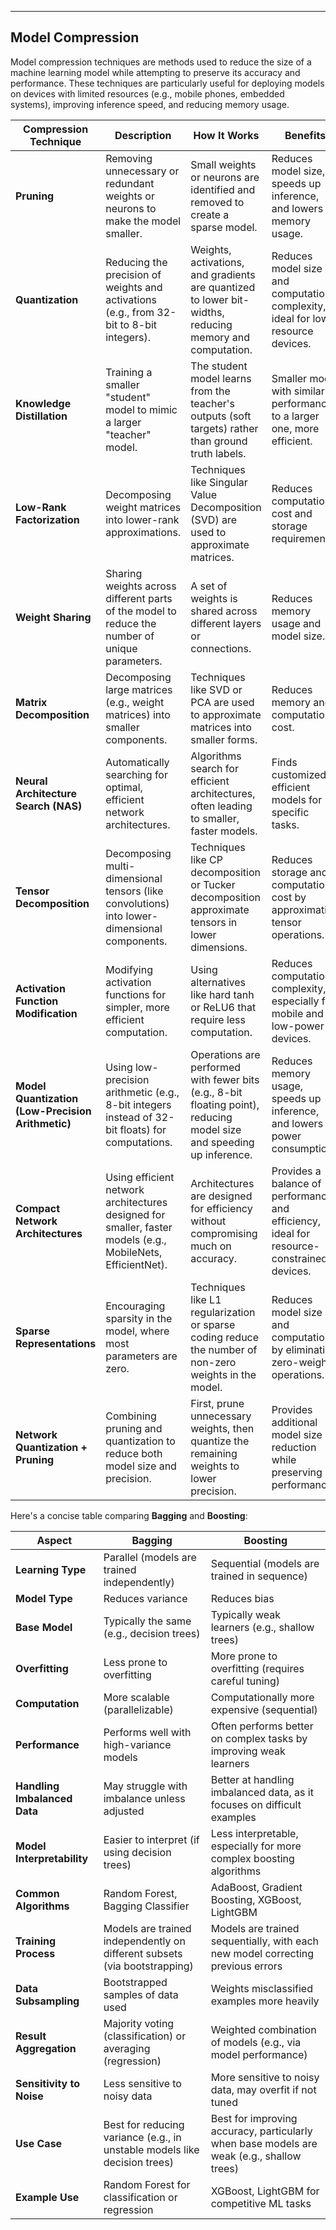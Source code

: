 ---
## Model Compression

Model compression techniques are methods used to reduce the size of a machine learning model while attempting to preserve its accuracy and performance. These techniques are particularly useful for deploying models on devices with limited resources (e.g., mobile phones, embedded systems), improving inference speed, and reducing memory usage.

| **Compression Technique**           | **Description**                                                                                              | **How It Works**                                                                                                      | **Benefits**                                                                                                 |
|-------------------------------------|--------------------------------------------------------------------------------------------------------------|----------------------------------------------------------------------------------------------------------------------|-------------------------------------------------------------------------------------------------------------|
| **Pruning**                        | Removing unnecessary or redundant weights or neurons to make the model smaller.                              | Small weights or neurons are identified and removed to create a sparse model.                                         | Reduces model size, speeds up inference, and lowers memory usage.                                            |
| **Quantization**                   | Reducing the precision of weights and activations (e.g., from 32-bit to 8-bit integers).                     | Weights, activations, and gradients are quantized to lower bit-widths, reducing memory and computation.              | Reduces model size and computational complexity, ideal for low-resource devices.                             |
| **Knowledge Distillation**         | Training a smaller "student" model to mimic a larger "teacher" model.                                         | The student model learns from the teacher's outputs (soft targets) rather than ground truth labels.                   | Smaller model with similar performance to a larger one, more efficient.                                       |
| **Low-Rank Factorization**         | Decomposing weight matrices into lower-rank approximations.                                                   | Techniques like Singular Value Decomposition (SVD) are used to approximate matrices.                                   | Reduces computational cost and storage requirement.                                                         |
| **Weight Sharing**                 | Sharing weights across different parts of the model to reduce the number of unique parameters.               | A set of weights is shared across different layers or connections.                                                     | Reduces memory usage and model size.                                                                         |
| **Matrix Decomposition**           | Decomposing large matrices (e.g., weight matrices) into smaller components.                                  | Techniques like SVD or PCA are used to approximate matrices into smaller forms.                                        | Reduces memory and computational cost.                                                                       |
| **Neural Architecture Search (NAS)** | Automatically searching for optimal, efficient network architectures.                                         | Algorithms search for efficient architectures, often leading to smaller, faster models.                               | Finds customized, efficient models for specific tasks.                                                       |
| **Tensor Decomposition**           | Decomposing multi-dimensional tensors (like convolutions) into lower-dimensional components.                 | Techniques like CP decomposition or Tucker decomposition approximate tensors in lower dimensions.                     | Reduces storage and computational cost by approximating tensor operations.                                  |
| **Activation Function Modification**| Modifying activation functions for simpler, more efficient computation.                                       | Using alternatives like hard tanh or ReLU6 that require less computation.                                            | Reduces computational complexity, especially for mobile and low-power devices.                              |
| **Model Quantization (Low-Precision Arithmetic)** | Using low-precision arithmetic (e.g., 8-bit integers instead of 32-bit floats) for computations.              | Operations are performed with fewer bits (e.g., 8-bit floating point), reducing model size and speeding up inference.  | Reduces memory usage, speeds up inference, and lowers power consumption.                                     |
| **Compact Network Architectures**  | Using efficient network architectures designed for smaller, faster models (e.g., MobileNets, EfficientNet).   | Architectures are designed for efficiency without compromising much on accuracy.                                      | Provides a balance of performance and efficiency, ideal for resource-constrained devices.                    |
| **Sparse Representations**         | Encouraging sparsity in the model, where most parameters are zero.                                           | Techniques like L1 regularization or sparse coding reduce the number of non-zero weights in the model.                | Reduces model size and computation by eliminating zero-weight operations.                                    |
| **Network Quantization + Pruning** | Combining pruning and quantization to reduce both model size and precision.                                  | First, prune unnecessary weights, then quantize the remaining weights to lower precision.                             | Provides additional model size reduction while preserving performance.                                      |


Here's a concise table comparing **Bagging** and **Boosting**:

| **Aspect**               | **Bagging**                               | **Boosting**                              |
|--------------------------|-------------------------------------------|-------------------------------------------|
| **Learning Type**         | Parallel (models are trained independently) | Sequential (models are trained in sequence) |
| **Model Type**            | Reduces variance                         | Reduces bias                              |
| **Base Model**            | Typically the same (e.g., decision trees) | Typically weak learners (e.g., shallow trees) |
| **Overfitting**           | Less prone to overfitting                | More prone to overfitting (requires careful tuning) |
| **Computation**           | More scalable (parallelizable)           | Computationally more expensive (sequential) |
| **Performance**           | Performs well with high-variance models  | Often performs better on complex tasks by improving weak learners |
| **Handling Imbalanced Data** | May struggle with imbalance unless adjusted | Better at handling imbalanced data, as it focuses on difficult examples |
| **Model Interpretability**| Easier to interpret (if using decision trees) | Less interpretable, especially for more complex boosting algorithms |
| **Common Algorithms**     | Random Forest, Bagging Classifier        | AdaBoost, Gradient Boosting, XGBoost, LightGBM |
| **Training Process**      | Models are trained independently on different subsets (via bootstrapping) | Models are trained sequentially, with each new model correcting previous errors |
| **Data Subsampling**      | Bootstrapped samples of data used        | Weights misclassified examples more heavily |
| **Result Aggregation**    | Majority voting (classification) or averaging (regression) | Weighted combination of models (e.g., via model performance) |
| **Sensitivity to Noise**  | Less sensitive to noisy data             | More sensitive to noisy data, may overfit if not tuned |
| **Use Case**              | Best for reducing variance (e.g., in unstable models like decision trees) | Best for improving accuracy, particularly when base models are weak (e.g., shallow trees) |
| **Example Use**           | Random Forest for classification or regression | XGBoost, LightGBM for competitive ML tasks |

